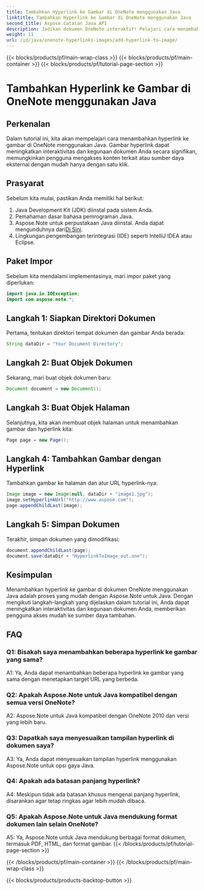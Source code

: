 ```yaml
---
title: Tambahkan Hyperlink ke Gambar di OneNote menggunakan Java
linktitle: Tambahkan Hyperlink ke Gambar di OneNote menggunakan Java
second_title: Aspose.Catatan Java API
description: Jadikan dokumen OneNote interaktif! Pelajari cara menambahkan hyperlink ke gambar di Java dengan Aspose.Note. Langkah mudah & contoh kode disertakan! #OneNote #Java #Aspose
weight: 11
url: /id/java/onenote-hyperlinks-images/add-hyperlink-to-image/
---
```


{{< blocks/products/pf/main-wrap-class >}}
{{< blocks/products/pf/main-container >}}
{{< blocks/products/pf/tutorial-page-section >}}

# Tambahkan Hyperlink ke Gambar di OneNote menggunakan Java

## Perkenalan

Dalam tutorial ini, kita akan mempelajari cara menambahkan hyperlink ke gambar di OneNote menggunakan Java. Gambar hyperlink dapat meningkatkan interaktivitas dan kegunaan dokumen Anda secara signifikan, memungkinkan pengguna mengakses konten terkait atau sumber daya eksternal dengan mudah hanya dengan satu klik.

## Prasyarat

Sebelum kita mulai, pastikan Anda memiliki hal berikut:

1. Java Development Kit (JDK) diinstal pada sistem Anda.
2. Pemahaman dasar bahasa pemrograman Java.
3.  Aspose.Note untuk perpustakaan Java diinstal. Anda dapat mengunduhnya dari[Di Sini](https://releases.aspose.com/note/java/).
4. Lingkungan pengembangan terintegrasi (IDE) seperti IntelliJ IDEA atau Eclipse.

## Paket Impor

Sebelum kita mendalami implementasinya, mari impor paket yang diperlukan:

```java
import java.io.IOException;
import com.aspose.note.*;
```

## Langkah 1: Siapkan Direktori Dokumen

Pertama, tentukan direktori tempat dokumen dan gambar Anda berada:

```java
String dataDir = "Your Document Directory";
```

## Langkah 2: Buat Objek Dokumen

Sekarang, mari buat objek dokumen baru:

```java
Document document = new Document();
```

## Langkah 3: Buat Objek Halaman

Selanjutnya, kita akan membuat objek halaman untuk menambahkan gambar dan hyperlink kita:

```java
Page page = new Page();
```

## Langkah 4: Tambahkan Gambar dengan Hyperlink

Tambahkan gambar ke halaman dan atur URL hyperlink-nya:

```java
Image image = new Image(null, dataDir + "image1.jpg");
image.setHyperlinkUrl("http://www.aspose.com");
page.appendChildLast(image);
```

## Langkah 5: Simpan Dokumen

Terakhir, simpan dokumen yang dimodifikasi:

```java
document.appendChildLast(page);
document.save(dataDir + "HyperlinkToImage_out.one");
```

## Kesimpulan

Menambahkan hyperlink ke gambar di dokumen OneNote menggunakan Java adalah proses yang mudah dengan Aspose.Note untuk Java. Dengan mengikuti langkah-langkah yang dijelaskan dalam tutorial ini, Anda dapat meningkatkan interaktivitas dan kegunaan dokumen Anda, memberikan pengguna akses mudah ke sumber daya tambahan.

## FAQ

### Q1: Bisakah saya menambahkan beberapa hyperlink ke gambar yang sama?

A1: Ya, Anda dapat menambahkan beberapa hyperlink ke gambar yang sama dengan menetapkan target URL yang berbeda.

### Q2: Apakah Aspose.Note untuk Java kompatibel dengan semua versi OneNote?

A2: Aspose.Note untuk Java kompatibel dengan OneNote 2010 dan versi yang lebih baru.

### Q3: Dapatkah saya menyesuaikan tampilan hyperlink di dokumen saya?

A3: Ya, Anda dapat menyesuaikan tampilan hyperlink menggunakan Aspose.Note untuk opsi gaya Java.

### Q4: Apakah ada batasan panjang hyperlink?

A4: Meskipun tidak ada batasan khusus mengenai panjang hyperlink, disarankan agar tetap ringkas agar lebih mudah dibaca.

### Q5: Apakah Aspose.Note untuk Java mendukung format dokumen lain selain OneNote?

A5: Ya, Aspose.Note untuk Java mendukung berbagai format dokumen, termasuk PDF, HTML, dan format gambar.
{{< /blocks/products/pf/tutorial-page-section >}}

{{< /blocks/products/pf/main-container >}}
{{< /blocks/products/pf/main-wrap-class >}}

{{< blocks/products/products-backtop-button >}}
